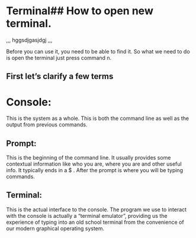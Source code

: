 # Terminal## How to open new terminal.




,,, 
hggsdjgasjdgj
,,,


Before you can use it, you need to be able to find it. So what we need to do is open the terminal just press command n.
## First let’s clarify a few terms
# Console: 
This is the system as a whole. This is both the command line as well as the output from previous commands.
## Prompt:
This is the beginning of the command line. It usually provides some contextual information like who you are, where you are and other useful info. It typically ends in a $ . After the prompt is where you will be typing commands.
## Terminal:
This is the actual interface to the console. The program we use to interact with the console is actually a “terminal emulator”, providing us the experience of typing into an old school terminal from the convenience of our modern graphical operating system.














